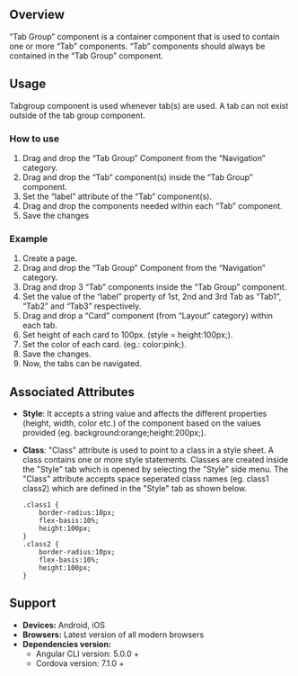 ## Overview
“Tab Group” component is a container component that is used to contain one or more “Tab” components. “Tab” components should always be contained in the “Tab Group” component.

## Usage
Tabgroup component is used whenever tab(s) are used. A tab can not exist outside of the tab group component.

### How to use

1. Drag and drop the “Tab Group” Component from the “Navigation” category.
2. Drag and drop the “Tab” component(s) inside the “Tab Group” component.
3. Set the “label” attribute of the “Tab” component(s).
4. Drag and drop the components needed within each “Tab” component.
5. Save the changes

### Example
1. Create a page.
2. Drag and drop the “Tab Group” Component from the “Navigation” category.
3. Drag and drop 3 “Tab” components inside the “Tab Group” component.
4. Set the value of the “label” property of 1st, 2nd and 3rd Tab as “Tab1”, “Tab2” and “Tab3” respectively.
5. Drag and drop a “Card” component (from “Layout” category) within each tab.
6. Set height of each card  to 100px. (style = height:100px;).
7. Set the color of each card. (eg.: color:pink;).
8. Save the changes.
9. Now, the tabs can be navigated.

## Associated Attributes
- **Style**: It accepts a string value and affects the different properties (height, width, color etc.) of the component based on the values provided (eg. background:orange;height:200px;).

- **Class**: "Class" attribute is used to point to a class in a style sheet. A class contains one or more style statements. Classes are created inside the "Style" tab which is opened by selecting the "Style" side menu. The "Class" attribute accepts space seperated class names (eg. class1 class2) which are defined in the "Style" tab as shown below.
    ```cssupdated "Class" attribute's description.
    .class1 {
        border-radius:10px;
        flex-basis:10%;
        height:100px;
    }
    .class2 {
        border-radius:10px;
        flex-basis:10%;
        height:100px;
    }
    
    ```

## Support
- **Devices:** Android, iOS
- **Browsers:**  Latest version of all modern browsers
- **Dependencies version:** 
    - Angular CLI version: 5.0.0 + 
    - Cordova version: 7.1.0 +


